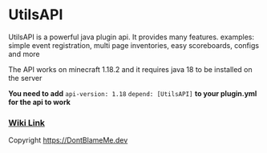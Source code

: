 # UtilsAPI
UtilsAPI is a powerful java plugin api. It provides many features. examples: simple event registration, multi page inventories, easy scoreboards, configs and more

The API works on minecraft 1.18.2 and it requires java 18 to be installed on the server

**You need to add**
`api-version: 1.18`
`depend: [UtilsAPI]`
**to your plugin.yml for the api to work**

### [Wiki Link](https://github.com/DrachenfeuerHD/UtilsAPI/wiki)


Copyright https://DontBlameMe.dev

